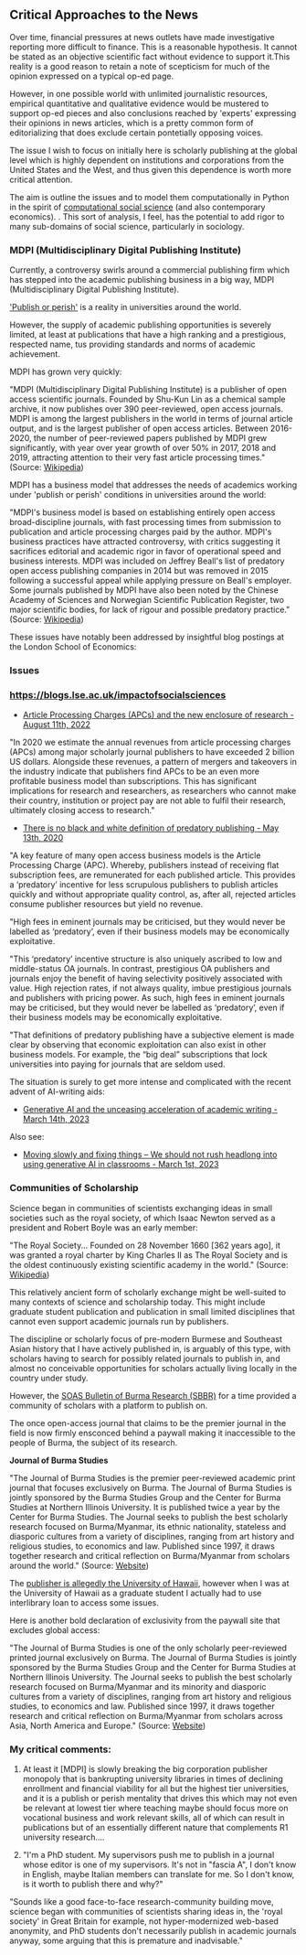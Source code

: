 ## Critical Approaches to the News 

Over time, financial pressures at news outlets have made investigative reporting more difficult to finance. This is a reasonable hypothesis. 
It cannot be stated as an objective scientific fact without evidence to support it.This reality is a good reason to retain a note of scepticism for much 
of the opinion expressed on a typical op-ed page.

However, in one possible world with unlimited journalistic resources, empirical quantitative and qualitative evidence would 
be mustered to support op-ed pieces and also conclusions reached by 'experts' expressing their opinions in news articles, 
which is a pretty common form of editorializing that does exclude certain pontetially opposing voices.

The issue I wish to focus on initially here is scholarly publishing at the global level 
which is highly dependent on institutions and corporations from the United States and the West,
and thus given this dependence is worth more critical attention.

The aim is outline the issues and to model them computationally 
in Python in the spirit of [computational social science](https://en.wikipedia.org/wiki/Computational_social_science)
(and also contemporary economics).  .
This sort of analysis, I feel, has the potential to add rigor to many sub-domains of social science, particularly in sociology. 

### MDPI (Multidisciplinary Digital Publishing Institute)

Currently, a controversy swirls around a commercial publishing
firm which has stepped into the academic publishing business in a big way,
MDPI (Multidisciplinary Digital Publishing Institute). 

['Publish or perish'](https://en.wikipedia.org/wiki/Publish_or_perish) is a reality in universities around the world.

However, the supply of academic publishing opportunities is severely limited,
at least at publications that have a high ranking and a prestigious, respected name,
tus providing standards and norms of academic achievement. 

MDPI has grown very quickly: 

"MDPI (Multidisciplinary Digital Publishing Institute) is a publisher of open access scientific journals. 
Founded by Shu-Kun Lin as a chemical sample archive, it now publishes over 390 peer-reviewed, open access journals. 
MDPI is among the largest publishers in the world in terms of journal article output, 
and is the largest publisher of open access articles. 
Between 2016-2020, the number of peer-reviewed papers published by MDPI grew significantly, 
with year over year growth of over 50% in 2017, 2018 and 2019, 
attracting attention to their very fast article processing times."
(Source: [Wikipedia](https://en.wikipedia.org/wiki/MDPI))

MDPI has a business model that addresses the needs of academics working under 'publish or perish' conditions 
in universities around the world:

"MDPI's business model is based on establishing entirely open access broad-discipline journals, with fast processing times from submission to publication and article processing charges paid by the author. MDPI's business practices have attracted controversy, with critics suggesting it sacrifices editorial and academic rigor in favor of operational speed and business interests. MDPI was included on Jeffrey Beall's list of predatory open access publishing companies in 2014 but was removed in 2015 following a successful appeal while applying pressure on Beall's employer. Some journals published by MDPI have also been noted by the Chinese Academy of Sciences and Norwegian Scientific Publication Register, two major scientific bodies, for lack of rigour and possible predatory practice." (Source: [Wikipedia](https://en.wikipedia.org/wiki/MDPI))
 
 These issues have notably been addressed by insightful blog postings at the London School of Economics:
 
### Issues

### https://blogs.lse.ac.uk/impactofsocialsciences

- [Article Processing Charges (APCs) and the new enclosure of research - August 11th, 2022](https://blogs.lse.ac.uk/impactofsocialsciences/2022/08/11/article-processing-charges-apcs-and-the-new-enclosure-of-research/) 

"In 2020 we estimate the annual revenues from article processing charges (APCs) among major scholarly journal publishers to have exceeded 2 billion US dollars. Alongside these revenues, a pattern of mergers and takeovers in the industry indicate that publishers find APCs to be an even more profitable business model than subscriptions. This has significant implications for research and researchers, as researchers who cannot make their country, institution or project pay are not able to fulfil their research, ultimately closing access to research." 

- [There is no black and white definition of predatory publishing - May 13th, 2020](https://blogs.lse.ac.uk/impactofsocialsciences/2020/05/13/there-is-no-black-and-white-definition-of-predatory-publishing/) 

"A key feature of many open access business models is the Article Processing Charge (APC). Whereby, publishers instead of receiving flat subscription fees, are remunerated for each published article. This provides a ‘predatory’ incentive for less scrupulous publishers to publish articles quickly and without appropriate quality control, as, after all, rejected articles consume publisher resources but yield no revenue. 

"High fees in eminent journals may be criticised, but they would never be labelled as ‘predatory’, even if their business models may be economically exploitative.

"This ‘predatory’ incentive structure is also uniquely ascribed to low and middle-status OA journals. In contrast, prestigious OA publishers and journals enjoy the benefit of having selectivity positively associated with value. High rejection rates, if not always quality, imbue prestigious journals and publishers with pricing power. As such, high fees in eminent journals may be criticised, but they would never be labelled as ‘predatory’, even if their business models may be economically exploitative.

"That definitions of predatory publishing have a subjective element is made clear by observing that economic exploitation can also exist in other business models. For example, the “big deal” subscriptions that lock universities into paying for journals that are seldom used.

The situation is surely to get more intense and complicated with the recent advent of AI-writing aids: 

- [Generative AI and the unceasing acceleration of academic writing - March 14th, 2023](https://blogs.lse.ac.uk/impactofsocialsciences/2023/03/14/generative-ai-and-the-unceasing-acceleration-of-academic-writing/)

Also see:

- [Moving slowly and fixing things – We should not rush headlong into using generative AI in classrooms - March 1st, 2023](https://blogs.lse.ac.uk/impactofsocialsciences/2023/03/01/moving-slowly-and-fixing-things-we-should-not-rush-headlong-into-using-generative-ai-in-classrooms/)

### Communities of Scholarship

Science began in communities of scientists exchanging ideas in small societies such as the royal society, 
of which Isaac Newton served as a president and Robert Boyle was an early member: 

"The Royal Society... Founded on 28 November 1660 [362 years ago], it was granted a royal charter by King Charles II as The Royal Society and is the oldest continuously existing scientific academy in the world." (Source: [Wikipedia](https://en.wikipedia.org/wiki/Royal_Society))

This relatively ancient form of scholarly exchange might be well-suited to many contexts of science and scholarship today. 
This might include graduate student publication and publication in small limited disciplines that cannot even support 
academic journals run by publishers. 

The discipline or scholarly focus of pre-modern Burmese and Southeast Asian history
that I have actively published in, is arguably of this type, with scholars having to search for possibly related journals to publish in,
and almost no conceivable opportunities for scholars actually living locally in the country under study.

However, the [SOAS Bulletin of Burma Research (SBBR)](https://en.wikipedia.org/wiki/SOAS_Bulletin_of_Burma_Research)
for a time provided a community of scholars with a platform to publish on. 

The once open-access journal that claims to be the premier journal in the field is now firmly ensconced behind a paywall making it inaccessible 
to the people of Burma, the subject of its research. 

**Journal of Burma Studies**

"The Journal of Burma Studies is the premier peer-reviewed academic print journal that focuses exclusively on Burma. The Journal of Burma Studies is jointly sponsored by the Burma Studies Group and the Center for Burma Studies at Northern Illinois University. It is published twice a year by the Center for Burma Studies. The Journal seeks to publish the best scholarly research focused on Burma/Myanmar, its ethnic nationality, stateless and diasporic cultures from a variety of disciplines, ranging from art history and religious studies, to economics and law. Published since 1997, it draws together research and critical reflection on Burma/Myanmar from scholars around the world." (Source: [Website](https://jbs.scholasticahq.com/))

The [publisher is allegedly the University of Hawaii](https://uhpress.hawaii.edu/title/jbs/), however when I was at the University of Hawaii as a graduate student
I actually had to use interlibrary loan to access some issues.

Here is another bold declaration of exclusivity from the paywall site that excludes global access: 

"The Journal of Burma Studies is one of the only scholarly peer-reviewed printed journal exclusively on Burma. The Journal of Burma Studies is jointly sponsored by the Burma Studies Group and the Center for Burma Studies at Northern Illinois University. The Journal seeks to publish the best scholarly research focused on Burma/Myanmar and its minority and diasporic cultures from a variety of disciplines, ranging from art history and religious studies, to economics and law. Published since 1997, it draws together research and critical reflection on Burma/Myanmar from scholars across Asia, North America and Europe." (Source: [Website](https://muse.jhu.edu/journal/529)) 





### My critical comments: 

1. At least it [MDPI] is slowly breaking the big corporation publisher monopoly 
that is bankrupting university libraries in times of declining enrollment 
and financial viability for all but the highest tier universities, 
and it is a publish or perish mentality that drives this which 
may not even be relevant at lowest tier where teaching maybe should focus more on vocational business and work relevant skills, 
all of which can result in publications but of an essentially different nature that complements R1 university research....

2. "I'm a PhD student. My supervisors push me to publish in a journal whose editor is one of my supervisors. It's not in "fascia A", I don't know in English, maybe Italian members can translate for me. So I don't know, is it worth to publish there and why?"

"Sounds like a good face-to-face research-community building move, science began with communities of scientists sharing ideas in, the 'royal society' in Great Britain for example, not hyper-modernized web-based anonymity, and PhD students don't necessarily publish in academic journals anyway, some arguing that this is premature and inadvisable."
